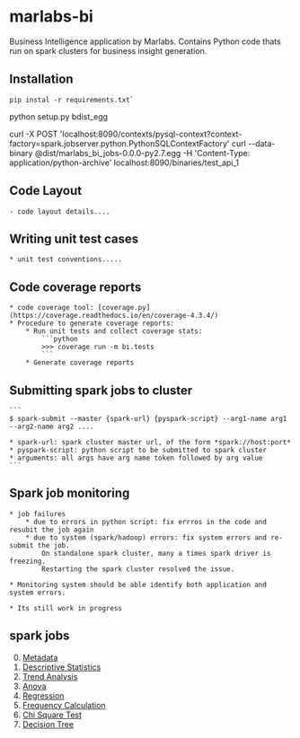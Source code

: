 # marlabs-bi
Business Intelligence application by Marlabs. Contains Python code thats run on spark clusters for business insight generation.

## Installation

    pip instal -r requirements.txt`
python setup.py bdist_egg

curl -X POST 'localhost:8090/contexts/pysql-context?context-factory=spark.jobserver.python.PythonSQLContextFactory'
curl --data-binary @dist/marlabs_bi_jobs-0.0.0-py2.7.egg -H 'Content-Type: application/python-archive' localhost:8090/binaries/test_api_1

## Code Layout
    - code layout details....

## Writing unit test cases
    * unit test conventions.....

## Code coverage reports
    * code coverage tool: [coverage.py](https://coverage.readthedocs.io/en/coverage-4.3.4/)
    * Procedure to generate coverage reports:
        * Run unit tests and collect coverage stats:
            ```python
            >>> coverage run -m bi.tests
            ```
        * Generate coverage reports



## Submitting spark jobs to cluster
    ```
    $ spark-submit --master {spark-url} {pyspark-script} --arg1-name arg1 --arg2-name arg2 ....

    * spark-url: spark cluster master url, of the form *spark://host:port*
    * pyspark-script: python script to be submitted to spark cluster
    * arguments: all args have arg name token followed by arg value
    ```
## Spark job monitoring

    * job failures
        * due to errors in python script: fix errros in the code and resubit the job again
        * due to system (spark/hadoop) errors: fix system errors and re-submit the job.
            On standalone spark cluster, many a times spark driver is freezing.
            Restarting the spark cluster resolved the issue.

    * Monitoring system should be able identify both application and system errors.

    * Its still work in progress


## spark jobs
0. [Metadata](https://github.com/rammohan/marlabs-bi/blob/master/docs/Metadata.md)
1. [Descriptive Statistics](https://github.com/rammohan/marlabs-bi/blob/master/docs/Descriptive_Stats.md)
2. [Trend Analysis](https://github.com/rammohan/marlabs-bi/blob/master/docs/Trend.md)
3. [Anova](https://github.com/rammohan/marlabs-bi/blob/master/docs/Anova.md)
4. [Regression](https://github.com/rammohan/marlabs-bi/blob/master/docs/Regression.md)
5. [Frequency Calculation](https://github.com/rammohan/marlabs-bi/blob/mitali_dev/docs/Frequency_Dimension.md)
6. [Chi Square Test](https://github.com/rammohan/marlabs-bi/blob/mitali_dev/docs/ChiSquare.md)
7. [Decision Tree](https://github.com/rammohan/marlabs-bi/blob/mitali_dev/docs/DecisionTree.md)
